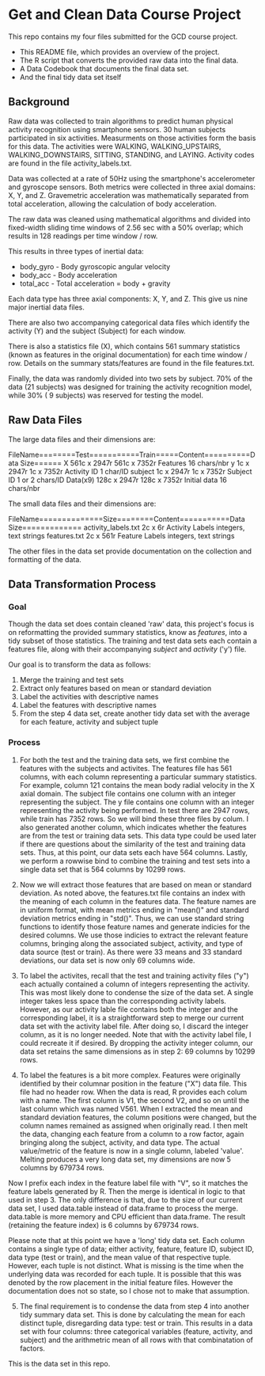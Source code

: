 Get and Clean Data Course Project
=================================

This repo contains my four files submitted for the GCD course project.

 - This README file, which provides an overview of the project.
 - The R script that converts the provided raw data into the final data.
 - A Data Codebook that documents the final data set.
 - And the final tidy data set itself


## Background

Raw data was collected to train algorithms to predict human physical activity recognition using smartphone sensors.  30 human subjects participated in six activities.  Measurments on those activities form the basis for this data.  The activities were WALKING, WALKING_UPSTAIRS, WALKING_DOWNSTAIRS, SITTING, STANDING, and LAYING.  Activity codes are found in the file activity_labels.txt.

Data was collected at a rate of 50Hz using the smartphone's accelerometer and gyroscope sensors.  Both metrics were collected in three axial domains: X, Y, and Z.  Gravemetric acceleration was mathematically separated from total acceleration, allowing the calculation of body acceleration.

The raw data was cleaned using mathematical algorithms and divided into fixed-width sliding time windows of 2.56 sec with a 50% overlap; which results in 128 readings per time window / row.

This results in three types of inertial data:

 - body_gyro - Body gyroscopic angular velocity
 - body_acc -  Body acceleration
 - total_acc - Total acceleration = body + gravity

Each data type has three axial components: X, Y, and Z.  This give us nine major inertial data files.  

There are also two accompanying categorical data files which identify the activity (Y) and the subject (Subject) for each window.  

There is also a statistics file (X), which contains 561 summary statistics (known as features in the original documentation) for each time window / row.  Details on the summary stats/features are found in the file features.txt.

Finally, the data was randomly divided into two sets by subject.  70% of the data (21 subjects) was designed for training the activity recognition model, while 30% ( 9 subjects) was reserved for testing the model.


## Raw Data Files

The large data files and their dimensions are:

FileName========Test===========Train=====Content==========Data Size======
X          561c x 2947r   561c x 7352r   Features         16 chars/nbr
y            1c x 2947r     1c x 7352r   Activity ID      1 char/ID
subject      1c x 2947r     1c x 7352r   Subject ID       1 or 2 chars/ID
Data(x9)   128c x 2947r   128c x 7352r   Initial data     16 chars/nbr

The small data files and their dimensions are:

FileName==============Size========Content===========Data Size=============
activity_labels.txt   2c x   6r   Activity Labels   integers, text strings
features.txt          2c x 561r   Feature  Labels   integers, text strings

The other files in the data set provide documentation on the collection and formatting of the data.


## Data Transformation Process

### Goal

Though the data set does contain cleaned 'raw' data, this project's focus is on reformatting the provided summary statistics, know as *features*, into a tidy subset of those statistics.  The training and test data sets each contain a features file, along with their accompanying *subject* and *activity* ('y') file.  

Our goal is to transform the data as follows:

1. Merge the training and test sets
2. Extract only features based on mean or standard deviation
3. Label the activities with descriptive names
4. Label the features with descriptive names
5. From the step 4 data set, create another tidy data set with the average for each feature, activity and subject tuple

### Process

1. For both the test and the training data sets, we first combine the features with the subjects and activites.  The features file has 561 columns, with each column representing a particular summary statistics.  For example, column 121 contains the mean body radial velocity in the X axial domain.  The subject file contains one column with an integer representing the subject.  The y file contains one column with an integer representing the activity being performed.  In test there are 2947 rows, while train has 7352 rows.  So we will bind these three files by colum.  I also generated another column, which indicates whether the features are from the test or training data sets.  This data type could be used later if there are questions about the similarity of the test and training data sets.  Thus, at this point, our data sets each have 564 columns.  Lastly, we perform a rowwise bind to combine the training and test sets into a single data set that is 564 columns by 10299 rows.

2. Now we will extract those features that are based on mean or standard deviation.  As noted above, the features.txt file contains an index with the meaning of each column in the features data.  The feature names are in uniform format, with mean metrics ending in "mean()" and standard deviation metrics ending in "std()".  Thus, we can use standard string functions to identify those feature names and generate indicies for the desired columns.  We use those indicies to extract the relevant feature columns, bringing along the associated subject, activity, and type of data source (test or train).  As there were 33 means and 33 standard deviations, our data set is now only 69 columns wide.

3. To label the activites, recall that the test and training activity files ("y") each actually contained a column of integers representing the activity.  This was most likely done to condense the size of the data set.  A single integer takes less space than the corresponding activity labels.  However, as our activity lable file contains both the integer and the corresponding label, it is a straightforward step to merge our current data set with the activity label file.  After doing so, I discard the integer column, as it is no longer needed.  Note that with the activity label file, I could recreate it if desired.  By dropping the activity integer column, our data set retains the same dimensions as in step 2:  69 columns by 10299 rows.

4. To label the features is a bit more complex.  Features were originally identified by their columnar position in the feature ("X") data file.  This file had no header row.  When the data is read, R provides each colum with a name.  The first column is V1, the second V2, and so on until the last column which was named V561.  When I extracted the mean and standard deviation features, the column positions were changed, but the column names remained as assigned when originally read.  I then melt the data, changing each feature from a column to a row factor, again bringing along the subject, activity, and data type.  The actual value/metric of the feature is now in a single column, labeled 'value'.  Melting produces a very long data set, my dimensions are now 5 columns by 679734 rows.

Now I prefix each index in the feature label file with "V", so it matches the feature labels generated by R.  Then the merge is identical in logic to that used in step 3.  The only difference is that, due to the size of our current data set, I used data.table instead of data.frame to process the merge.  data.table is more memory and CPU efficient than data.frame.  The result (retaining the feature index) is 6 columns by 679734 rows.

Please note that at this point we have a 'long' tidy data set.  Each column contains a single type of data; either activity, feature, feature ID, subject ID, data type (test or train), and the mean value of that respective tuple.  However, each tuple is not distinct.  What is missing is the time when the underlying data was recorded for each tuple.  It is possible that this was denoted by the row placement in the initial feature files.  However the documentation does not so state, so I chose not to make that assumption.

5. The final requirement is to condense the data from step 4 into another tidy summary data set.  This is done by calculating the mean for each distinct tuple, disregarding data type: test or train.  This results in a data set with four columns: three categorical variables (feature, activity, and subject) and the arithmetric mean of all rows with that combinatation of factors.

This is the data set in this repo.


